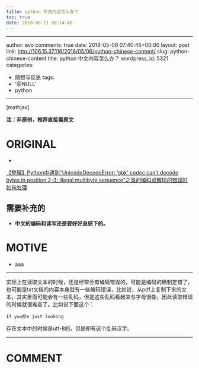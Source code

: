 ```yaml
---
title: python 中文内容怎么办？
toc: true
date: 2018-06-11 08:14:48
---
```

---
author: evo
comments: true
date: 2018-05-06 07:40:45+00:00
layout: post
link: http://106.15.37.116/2018/05/06/python-chinese-content/
slug: python-chinese-content
title: python 中文内容怎么办？
wordpress_id: 5321
categories:
- 随想与反思
tags:
- '@NULL'
- python
---

<!-- more -->

[mathjax]

**注：非原创，推荐直接看原文**


# ORIGINAL





 	
  * 


[【整理】Python中遇到"UnicodeDecodeError: ‘gbk’ codec can’t decode bytes in position 2-3: illegal multibyte sequence"之类的编码或解码的错误时如何处理](https://www.crifan.com/summary_python_unicodedecode_error_possible_reasons_and_solutions/)







## 需要补充的





 	
  * **中文的编码和读写还是要好好总结下的。**




# MOTIVE





 	
  * aaa





* * *



实际上在读取文本的时候，还是经常会有编码错误的，可能是编码的确制定错了，也可能是txt文档的内容本身就有一些编码错误，比如说，从pdf上复制下来的文本，其实里面可能会有一些乱码，但是这些乱码看起来与字母很像，因此读取错误的时候就很难查了。比如说下面这个：

    
    If you抮e just looking


存在文本中的时候是utf-8的，但是却有这个乱码汉字。





















* * *





# COMMENT



